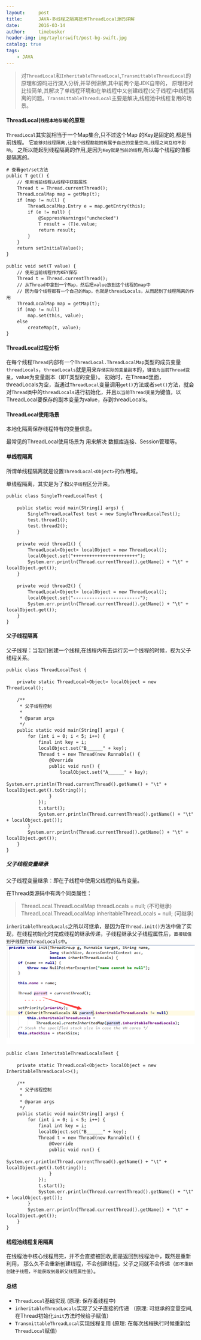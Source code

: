 ```yaml
---
layout:     post
title:      JAVA-多线程之隔离技术ThreadLocal源码详解
date:       2016-03-14
author:     timebusker
header-img: img/taylorswift/post-bg-swift.jpg
catalog: true
tags:
    - JAVA
---
```


> 对`ThreadLocal`和`InheritableThreadLocal`,`TransmittableThreadLocal`的原理和源码进行深入分析,并举例讲解,其中前两个是JDK自带的，
原理相对比较简单,其解决了单线程环境和在单线程中又创建线程(父子线程)中线程隔离的问题。`TransmittableThreadLocal`主要是解决,线程池中线程复用的场景。

#### ThreadLocal(`线程本地存储`)的原理
`ThreadLocal`其实就相当于一个Map集合,只不过这个Map 的Key是固定的,都是当前线程。
它`能够对线程隔离,让每个线程都能拥有属于自己的变量空间,线程之间互相不影响`。
之所以能起到线程隔离的作用,是因为`Key就是当前的线程`,所以每个线程的值都是隔离的。 

```
# 查看get/set方法
public T get() {
    // 使用当前线程从线程中获取属性
    Thread t = Thread.currentThread();
    ThreadLocalMap map = getMap(t);
    if (map != null) {
        ThreadLocalMap.Entry e = map.getEntry(this);
        if (e != null) {
            @SuppressWarnings("unchecked")
            T result = (T)e.value;
            return result;
        }
    }
    return setInitialValue();
}

public void set(T value) {
    // 使用当前线程作为KEY保存
    Thread t = Thread.currentThread();
	// 从Thread中拿到一个Map，然后把value放到这个线程的map中
	// 因为每个线程都有一个自己的Map，也就是threadLocals，从而起到了线程隔离的作用
    ThreadLocalMap map = getMap(t);
    if (map != null)
        map.set(this, value);
    else
        createMap(t, value);
}
```

#### ThreadLocal过程分析
在每个线程`Thread`内部有一个`ThreadLocal.ThreadLocalMap`类型的成员变量`threadLocals`，`threadLocals`就是用来`存储实际的变量副本`的，`键值为当前Thread变量`，value为变量副本（即T类型的变量）。
初始时，在Thread里面，threadLocals为空，当通过`ThreadLocal`变量调用`get()`方法或者`set()`方法，就会对`Thread类`中的`threadLocals`进行初始化，并且`以当前Thread变量`为键值，以ThreadLocal要保存的副本变量为value，存到threadLocals。

#### ThreadLocal使用场景
本地化隔离保存线程特有的变量信息。 

最常见的ThreadLocal使用场景为 用来解决 数据库连接、Session管理等。

#### 单线程隔离
所谓单线程隔离就是设置`ThreadLocal<Object>`的作用域。

单线程隔离，其实是为了和`父子线程`区分开来。

```
public class SingleThreadLocalTest {

    public static void main(String[] args) {
        SingleThreadLocalTest test = new SingleThreadLocalTest();
        test.thread1();
        test.thread2();
    }

    private void thread1() {
        ThreadLocal<Object> localObject = new ThreadLocal();
        localObject.set("++++++++++++++++++++++++");
        System.err.println(Thread.currentThread().getName() + "\t" + localObject.get());
    }

    private void thread2() {
        ThreadLocal<Object> localObject = new ThreadLocal();
        localObject.set("-------------------------");
        System.err.println(Thread.currentThread().getName() + "\t" + localObject.get());
    }
}
```

#### 父子线程隔离
父子线程：当我们创建一个线程,在线程内有去运行另一个线程的时候，视为父子线程关系。

```
public class ThreadLocalTest {

    private static ThreadLocal<Object> localObject = new ThreadLocal();

    /**
     * 父子线程控制
     *
     * @param args
     */
    public static void main(String[] args) {
        for (int i = 0; i < 5; i++) {
            final int key = i;
            localObject.set("B______" + key);
            Thread t = new Thread(new Runnable() {
                @Override
                public void run() {
                    localObject.set("A______" + key);
                    System.err.println(Thread.currentThread().getName() + "\t" + localObject.get().toString());
                }
            });
            t.start();
            System.err.println(Thread.currentThread().getName() + "\t" + localObject.get());
        }
        System.err.println(Thread.currentThread().getName() + "\t" + localObject.get());
    }
}
```

##### 父子线程变量继承
父子线程变量继承：即在子线程中使用父线程的私有变量。

在Thread类源码中有两个同类属性：

> ThreadLocal.ThreadLocalMap threadLocals = null; (不可继承)
> ThreadLocal.ThreadLocalMap inheritableThreadLocals = null; (可继承)

`inheritableThreadLocals`之所以可继承，是因为在`Thread.init()`方法中做了实现，在线程初始化时完成线程的继承传递，子线程继承父子线程属性后，`直接赋值到子线程的threadLocals中`。
![image](/img/java-coding/5/1.png) 

```
public class InheritableThreadLocalsTest {

    private static ThreadLocal<Object> localObject = new InheritableThreadLocal<>();

    /**
     * 父子线程控制
     *
     * @param args
     */
    public static void main(String[] args) {
        for (int i = 0; i < 5; i++) {
            final int key = i;
            localObject.set("B______" + key);
            Thread t = new Thread(new Runnable() {
                @Override
                public void run() {
                    System.err.println(Thread.currentThread().getName() + "\t" + localObject.get().toString());
                }
            });
            t.start();
            System.err.println(Thread.currentThread().getName() + "\t" + localObject.get());
        }
        System.err.println(Thread.currentThread().getName() + "\t" + localObject.get());
    }
}
```

#### 线程池线程复用隔离
在线程池中核心线程用完，并不会直接被回收,而是返回到线程池中，既然是重新利用，
那么久不会重新创建线程，不会创建线程，父子之间就不会传递（`即不重新创建子线程，不能获取到最新父线程属性值`）。


#### 总结
- `ThreadLocal`基础实现 (原理: 保存着线程中)
- `inheritableThreadLocals`实现了父子直接的传递 （原理: 可继承的变量空间,在Thread初始化`init`方法时候给子赋值）
- `TransmittableThreadLocal`实现线程复用 (原理: 在每次线程执行时候重新给`ThreadLocal`赋值)

